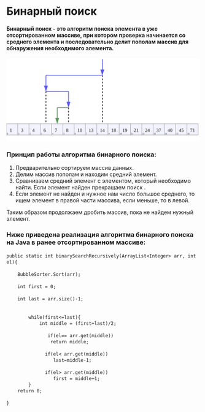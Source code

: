 # Бинарный поиск

#### Бинарный поиск - это алгоритм поиска элемента в уже отсортированном массиве, при котором проверка начинается со среднего элемента и последовательно делит пополам массив для обнаружения необходимого элемента.

![BinarySearch](resources/Binary_Search_Depiction.png)

### Принцип работы алгоритма бинарного поиска:

1. Предварительно сортируем массив данных.
2. Делим массив пополам и находим средний элемент.
3. Сравниваем средний элемент с элементом, который необходимо найти. Если элемент найден прекращаем поиск .
4. Если элемент не найден и нужное нам число большое среднего, то ищем элемент в правой части массива, если меньше, то в левой.

Таким образом продолжаем дробить массив, пока не найдем нужный элемент.

### Ниже приведена реализация алгоритма бинарного поиска на Java в ранее отсортированном массиве: 

    public static int binarySearchRecursively(ArrayList<Integer> arr, int el){

        BubbleSorter.Sort(arr);

        int first = 0;

        int last = arr.size()-1;


            while(first<=last){
                int middle = (first+last)/2;

                   if(el== arr.get(middle))
                    return middle;

                  if(el< arr.get(middle))
                     last=middle-1;

                  if(el> arr.get(middle))
                     first = middle+1;
            }
        return 0;

    }